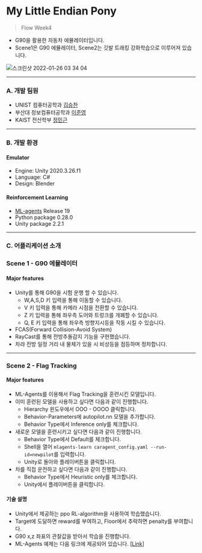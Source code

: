 # My Little Endian Pony  
> Flow Week4

* G90을 활용한 자동차 에뮬레이터입니다.  
* Scene1은 G90 에뮬레이터, Scene2는 깃발 트래킹 강화학습으로 이루어져 있습니다.  

![스크린샷 2022-01-26 03 34 04](https://user-images.githubusercontent.com/63276842/151105037-d5f6dff9-343f-4364-a54c-a2921e77b710.png)  
***

### A. 개발 팀원  
* UNIST 컴퓨터공학과 [김승찬](https://github.com/seungchann)  
* 부산대 정보컴퓨터공학과 [이준영](https://github.com/rubinstory)  
* KAIST 전산학부 [정민근](https://github.com/Zea7)  
***

### B. 개발 환경  
#### Emulator  
* Engine: Unity 2020.3.26.f1  
* Language: C#    
* Design: Blender  

#### Reinforcement Learning  
* [ML-agents](https://github.com/Unity-Technologies/ml-agents) Release 19  
* Python package 0.28.0  
* Unity package 2.2.1
***

### C. 어플리케이션 소개  
### Scene 1 - G90 에뮬레이터  
#### Major features   
* Unity를 통해 G90을 시험 운행 할 수 있습니다.    
  * W,A,S,D 키 입력을 통해 이동할 수 있습니다.  
  * V 키 입력을 통해 카메라 시점을 전환할 수 있습니다.
  * Z 키 입력을 통해 좌우측 도어와 트렁크를 개폐할 수 있습니다.
  * Q, E 키 입력을 통해 좌우측 방향지시등을 작동 시킬 수 있습니다.
* FCAS(Forward Collision-Avoid System)
 * RayCast를 통해 전방추돌감지 기능을 구현했습니다.
 * 차랴 전방 일정 거리 내 물체가 있을 시 비상등을 점등하며 정차합니다.
***
### Scene 2 - Flag Tracking  
#### Major features  
* ML-Agents를 이용해서 Flag Tracking을 훈련시킨 모델입니다.
* 이미 훈련된 모델을 사용하고 싶다면 다음과 같이 진행합니다.  
  * Hierarchy 윈도우에서 OOO - OOOO 클릭합니다.
  * Behavior-Parameters에 autopilot.nn 모델을 추가합니다.  
  * Behavior Type에서 Inference only를 체크합니다.
* 새로운 모델을 훈련시키고 싶다면 다음과 같이 진행합니다.  
  * Behavior Type에서 Default를 체크합니다.
  * Shell을 열어 ```mlagents-learn caragent_config.yaml --run-id=newpilot```를 입력합니다.  
  * Unity로 돌아와 플레이버튼을 클릭합니다.  
* 차를 직접 운전하고 싶다면 다음과 같이 진행합니다.  
  * Behavior Type에서 Heuristic only를 체크합니다.  
  * Unity에서 플레이버튼을 클릭합니다.

#### 기술 설명  
* Unity에서 제공하는 ppo RL-algorithm을 사용하여 학습했습니다.  
* Target에 도달하면 reward를 부여하고, Floor에서 추락하면 penalty를 부여합니다.  
* G90 x,z 좌표의 관찰값을 받아서 학습을 진행합니다.  
* ML-Agents 예제는 다음 링크에 제공되어 있습니다. [[Link](https://github.com/Unity-Technologies/ml-agents/tree/release_19_docs/Project/Assets/ML-Agents/Examples)]  
